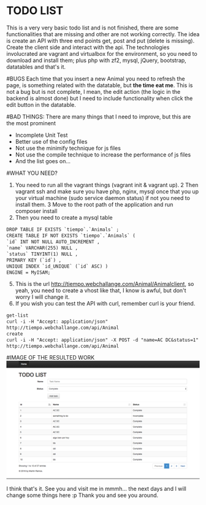TODO LIST
=========

This is a very very basic todo list and is not finished, there are some functionalities that are missing and other are not working correctly.
The idea is create an API with three end points get, post and put (delete is missing).
Create the client side and interact with the api.
The technologies involucrated are vagrant and virtualbox for the environment, so you need to download and install them; 
plus php with zf2, mysql, jQuery, bootstrap, datatables and that's it.

#BUGS
Each time that you insert a new Animal you need to refresh the page, is something related with the datatable, but __the time eat me__.
This is not a bug but is not complete, I mean, the edit action (the logic in the backend is almost done) but I need to include functionality when click the edit button in the datatable.

#BAD THINGS:
There are many things that I need to improve, but this are the most prominent
* Incomplete Unit Test
* Better use of the config files
* Not use the minimify technique for js files 
* Not use the compile technique to increase the performance of js files
* And the list goes on...

#WHAT YOU NEED?
1. You need to run all the vagrant things (vagrant init & vagrant up).
2  Then vagrant ssh and make sure you have php, nginx, mysql once that you up your virtual machine (sudo service daemon status) if not you need to install them.
3  Move to the root path of the application and run composer install
4. Then you need to create a mysql table

```
DROP TABLE IF EXISTS `tiempo`.`Animals` ;
CREATE TABLE IF NOT EXISTS `tiempo`.`Animals` (
`id` INT NOT NULL AUTO_INCREMENT ,
`name` VARCHAR(255) NULL ,
`status` TINYINT(1) NULL ,
PRIMARY KEY (`id`) ,
UNIQUE INDEX `id_UNIQUE` (`id` ASC) )
ENGINE = MyISAM;
```
5. This is the url http://tiempo.webchallange.com/Animal/Animalclient, so yeah, you need to create a vhost like that, I know is awful, but don't worry I will change it.
6. If you wish you can test the API with curl, remember curl is your friend.

```
get-list
curl -i -H "Accept: application/json" http://tiempo.webchallange.com/api/Animal
create
curl -i -H "Accept: application/json" -X POST -d "name=AC DC&status=1" http://tiempo.webchallange.com/api/Animal
```

#IMAGE OF THE RESULTED WORK
![alt text][todo]

[todo]: https://github.com/martinn21/todo-list/blob/master/public/img/system.png "System"

I think that's it. See you and visit me in mmmh... the next days and I will change some things here :p
Thank you and see you around.
